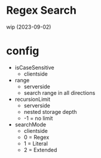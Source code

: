 # Regex Search
wip (2023-09-02)

# config
- isCaseSensitive
  - clientside
- range
  - serverside
  - search range in all directions
- recursionLimit
  - serverside
  - nested storage depth
  - -1 = no limit
- searchMode
  - clientside
  - 0 = Regex
  - 1 = Literal
  - 2 = Extended
